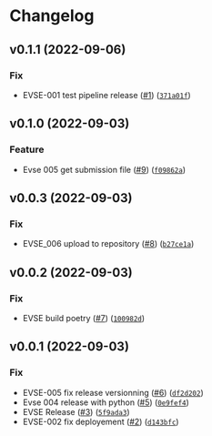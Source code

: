 # Changelog

<!--next-version-placeholder-->

## v0.1.1 (2022-09-06)
### Fix
* EVSE-001 test pipeline release ([#1](https://github.com/ShellAITeam1/EVSE/issues/1)) ([`371a01f`](https://github.com/ShellAITeam1/EVSE/commit/371a01fe1ef0378004cd4c1ef73f6d8eba3cefac))

## v0.1.0 (2022-09-03)
### Feature
* Evse 005 get submission file ([#9](https://github.com/YHallouard/Shell_ai_evse/issues/9)) ([`f09862a`](https://github.com/YHallouard/Shell_ai_evse/commit/f09862a28b3c0fb8ef71ca115c5e3e6831f99667))

## v0.0.3 (2022-09-03)
### Fix
* EVSE_006 upload to repository ([#8](https://github.com/YHallouard/Shell_ai_evse/issues/8)) ([`b27ce1a`](https://github.com/YHallouard/Shell_ai_evse/commit/b27ce1a44178071725e5069d3b932613ca7dc5ad))

## v0.0.2 (2022-09-03)
### Fix
* EVSE build poetry ([#7](https://github.com/YHallouard/Shell_ai_evse/issues/7)) ([`100982d`](https://github.com/YHallouard/Shell_ai_evse/commit/100982dfa522d854a78e78cbb2892f94b4c4b28f))

## v0.0.1 (2022-09-03)
### Fix
* EVSE-005 fix release versionning ([#6](https://github.com/YHallouard/Shell_ai_evse/issues/6)) ([`df2d202`](https://github.com/YHallouard/Shell_ai_evse/commit/df2d202aae2fb657c7bac84c7d7a36cfd2060533))
* Evse 004 release with python ([#5](https://github.com/YHallouard/Shell_ai_evse/issues/5)) ([`0e9fef4`](https://github.com/YHallouard/Shell_ai_evse/commit/0e9fef47ad741fe6da6aa410274398118223c55c))
* EVSE Release ([#3](https://github.com/YHallouard/Shell_ai_evse/issues/3)) ([`5f9ada3`](https://github.com/YHallouard/Shell_ai_evse/commit/5f9ada3dbcd0fd5a859c2c12f7568d3e6c4486ad))
* EVSE-002 fix deployement ([#2](https://github.com/YHallouard/Shell_ai_evse/issues/2)) ([`d143bfc`](https://github.com/YHallouard/Shell_ai_evse/commit/d143bfc02f744af16aa5798e7b62f95c7d60d276))
